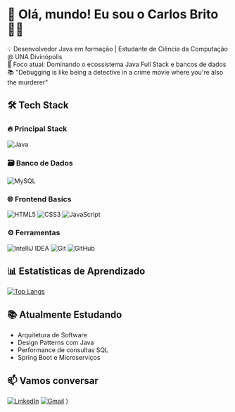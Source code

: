 # 👋 Olá, mundo! Eu sou o Carlos Brito 🧑‍💻

💡 Desenvolvedor Java em formação | Estudante de Ciência da Computação @ UNA Divinópolis  
🚧 Foco atual: Dominando o ecossistema Java Full Stack e bancos de dados  
📚 "Debugging is like being a detective in a crime movie where you're also the murderer" 

## 🛠️ Tech Stack

### 🔥 Principal Stack
![Java](https://img.shields.io/badge/Java-ED8B00?style=for-the-badge&logo=openjdk&logoColor=white)

### 🗃️ Banco de Dados
![MySQL](https://img.shields.io/badge/MySQL-4479A1?style=for-the-badge&logo=mysql&logoColor=white)

### 🌐 Frontend Basics
![HTML5](https://img.shields.io/badge/HTML5-E34F26?style=for-the-badge&logo=html5&logoColor=white)
![CSS3](https://img.shields.io/badge/CSS3-1572B6?style=for-the-badge&logo=css3&logoColor=white)
![JavaScript](https://img.shields.io/badge/JavaScript-F7DF1E?style=for-the-badge&logo=javascript&logoColor=black)

### ⚙️ Ferramentas
![IntelliJ IDEA](https://img.shields.io/badge/IntelliJ_IDEA-000000?style=for-the-badge&logo=intellij-idea&logoColor=white)
![Git](https://img.shields.io/badge/Git-F05032?style=for-the-badge&logo=git&logoColor=white)
![GitHub](https://img.shields.io/badge/GitHub-181717?style=for-the-badge&logo=github&logoColor=white)

## 📊 Estatísticas de Aprendizado
[![Top Langs](https://github-readme-stats.vercel.app/api/top-langs/?username=CBritoDevE&layout=compact&theme=dracula)](https://github.com/CBritoDev/github-readme-stats)

## 📚 Atualmente Estudando
- Arquitetura de Software
- Design Patterns com Java
- Performance de consultas SQL
- Spring Boot e Microserviços

## 📫 Vamos conversar
[![LinkedIn](https://img.shields.io/badge/LinkedIn-0077B5?style=for-the-badge&logo=linkedin&logoColor=white)](https://www.linkedin.com/in/cbritodev/)
[![Gmail](https://img.shields.io/badge/Gmail-D14836?style=for-the-badge&logo=gmail&logoColor=white)](mailto:seuemail@gmail.com)
)  

